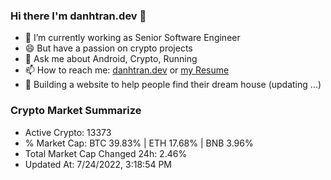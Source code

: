 ### Hi there I'm danhtran.dev 👋

- 🔭 I’m currently working as Senior Software Engineer
- 😄 But have a passion on crypto projects
- 💬 Ask me about Android, Crypto, Running 
- 📫 How to reach me: <a href="https://danhtran.dev" target="_blank">danhtran.dev</a> or <a href="Developer-Resume.pdf" target="_blank">my Resume</a>
- 🌱 Building a website to help people find their dream house (updating ...)

### Crypto Market Summarize
- Active Crypto: 13373
- % Market Cap: BTC 39.83% | ETH 17.68% | BNB 3.96%
- Total Market Cap Changed 24h: 2.46%
- Updated At: 7/24/2022, 3:18:54 PM
